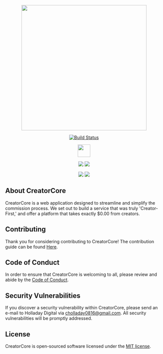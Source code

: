 <p align="center"><a href="https://laravel.com" target="_blank"><img src="https://raw.githubusercontent.com/laravel/art/master/logo-lockup/5%20SVG/2%20CMYK/1%20Full%20Color/laravel-logolockup-cmyk-red.svg" width="400"></a></p>

<p align="center">
<a href="https://github.com/cholladay0816/CreatorCore"><img src="https://github.com/cholladay0816/CreatorCore/actions/workflows/phpunit.yml/badge.svg" alt="Build Status"></a>
</p>
<p align="center">
<a href="https://forthebadge.com"><img height="40px" src="https://forthebadge.com/images/badges/works-on-my-machine.svg"/></a>
</p>
<p align="center">
<a href="https://forthebadge.com"><img src="https://forthebadge.com/images/badges/for-you.svg"/></a>
<a href="https://forthebadge.com"><img src="https://forthebadge.com/images/badges/as-seen-on-tv.svg"/></a>
</p>
<p align="center">
<a href="https://forthebadge.com"><img src="https://forthebadge.com/images/badges/powered-by-electricity.svg"/></a>
<a href="https://forthebadge.com"><img src="https://forthebadge.com/images/badges/uses-badges.svg"/></a>
</p>

## About CreatorCore

CreatorCore is a web application designed to streamline and simplify the commission process. We set out to build a service that was truly 'Creator-First,' and offer a platform that takes exactly $0.00 from creators.

## Contributing

Thank you for considering contributing to CreatorCore! The contribution guide can be found [Here](https://github.com/cholladay0816/CreatorCore/blob/main/CONTRIBUTING.md).

## Code of Conduct

In order to ensure that CreatorCore is welcoming to all, please review and abide by the [Code of Conduct](https://github.com/cholladay0816/CreatorCore/blob/main/CODE_OF_CONDUCT.md).

## Security Vulnerabilities

If you discover a security vulnerability within CreatorCore, please send an e-mail to Holladay Digital via [cholladay0816@gmail.com](mailto:cholladay0816@gmail.com). All security vulnerabilities will be promptly addressed.

## License

CreatorCore is open-sourced software licensed under the [MIT license](https://opensource.org/licenses/MIT).
